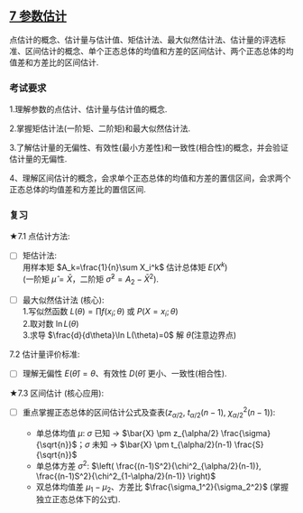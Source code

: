 
## [7 参数估计](../TOC.md#7-参数估计)

点估计的概念、估计量与估计值、矩估计法、最大似然估计法、估计量的评选标准、区间估计的概念、单个正态总体的均值和方差的区间估计、两个正态总体的均值差和方差比的区间估计.

### 考试要求

1.理解参数的点估计、估计量与估计值的概念.

2.掌握矩估计法(一阶矩、二阶矩)和最大似然估计法.

3.了解估计量的无偏性、有效性(最小方差性)和一致性(相合性)的概念，并会验证估计量的无偏性.

4、理解区间估计的概念，会求单个正态总体的均值和方差的置信区间，会求两个正态总体的均值差和方差比的置信区间.

### 复习

★7.1 点估计方法:

- [ ] 矩估计法:\
用样本矩 $A_k=\frac{1}{n}\sum X_i^k$ 估计总体矩 $E(X^k)$ \
(一阶矩 $\hat{\mu}=\bar{X}$，二阶矩 $\hat{\sigma}^2=A_2 - \bar{X}^2$).

- [ ] 最大似然估计法 (核心):\
1.写似然函数 $L(\theta)=\prod f(x_i; \theta)$ 或 $P(X=x_i; \theta)$ \
2.取对数 $\ln L(\theta)$ \
3.求导 $\frac{d}{d\theta}\ln L(\theta)=0$ 解 $\hat{\theta}$(注意边界点)

7.2 估计量评价标准:

- [ ] 理解无偏性 $E(\hat{\theta})=\theta$、有效性 $D(\hat{\theta})$ 更小、一致性(相合性).

★7.3 区间估计 (核心应用):

- [ ] 重点掌握正态总体的区间估计公式及查表($z_{\alpha/2}$, $t_{\alpha/2}(n-1)$, $\chi^2_{\alpha/2}(n-1)$):

  - 单总体均值 $\mu$:
    $\sigma$ 已知 → $\bar{X} \pm z_{\alpha/2} \frac{\sigma}{\sqrt{n}}$；$\sigma$ 未知 → $\bar{X} \pm t_{\alpha/2}(n-1) \frac{S}{\sqrt{n}}$
  - 单总体方差 $\sigma^2$:
    $\left( \frac{(n-1)S^2}{\chi^2_{\alpha/2}(n-1)}, \frac{(n-1)S^2}{\chi^2_{1-\alpha/2}(n-1)} \right)$
  - 双总体均值差 $\mu_1 - \mu_2$、方差比 $\frac{\sigma_1^2}{\sigma_2^2}$ (掌握独立正态总体下的公式).

